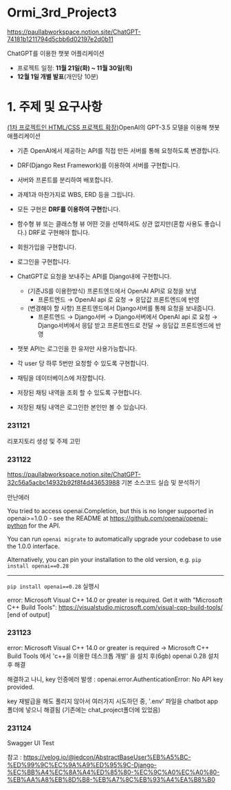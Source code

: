 # Ormi_3rd_Project3


https://paullabworkspace.notion.site/ChatGPT-74181b1211794d5cbb6d02197e2d0b11

ChatGPT를 이용한 챗봇 어플리케이션

- 프로젝트 일정: **11월 21일(화) ~ 11월 30일(목)**
- **12월 1일 개별 발표**(개인당 10분)

# 1. 주제 및 요구사항

[(1차 프로젝트인 HTML/CSS 프로젝트 확장)](https://www.notion.so/eb9761e8baae41ce9f7c405df8e19786?pvs=21)OpenAI의 GPT-3.5 모델을 이용해 챗봇 애플리케이션

- 기존 OpenAI에서 제공하는 API를 직접 만든 서버를 통해 요청하도록 변경합니다.
- DRF(Django Rest Framework)를 이용하여 서버를 구현합니다.
- 서버와 프론트를 분리하여 배포합니다.
- 과제1과 마찬가지로 WBS, ERD 등을 그립니다.

- 모든 구현은 **DRF를 이용하여 구현**합니다.
- 함수형 뷰 또는 클래스형 뷰 어떤 것을 선택하셔도 상관 없지만(혼합 사용도 좋습니다.) DRF로 구현해야 합니다.
- 회원가입을 구현합니다.
- 로그인을 구현합니다.
- ChatGPT로 요청을 보내주는 API를 Django내에 구현합니다.
    - (기존JS를 이용한방식) 프론트엔드에서 OpenAI API로 요청을 보냄
        - 프론트엔드 → OpenAI api 로 요청 → 응답값 프론트엔드에 반영
    - (변경해야 할 사항) 프론트엔드에서 Django서버를 통해 요청을 보내줍니다.
        - 프론트엔드 → Django서버 → Django서버에서 OpenAI api 로 요청 → Django서버에서 응답 받고 프론트엔드로 전달 → 응답값 프론트엔드에 반영
- 챗봇 API는 로그인을 한 유저만 사용가능합니다.
- 각 user 당 하루 5번만 요청할 수 있도록 구현합니다.
- 채팅을 데이터베이스에 저장합니다.
- 저장된 채팅 내역을 조회 할 수 있도록 구현합니다.
- 저장된 채팅 내역은 로그인한 본인만 볼 수 있습니다.



### 231121 

리포지토리 생성 및 주제 고민

### 231122

https://paullabworkspace.notion.site/ChatGPT-32c56a5acbc14932b92f8f4d43653988
기본 소스코드 실습 및 분석하기

만난에러

You tried to access openai.Completion, but this is no longer supported in openai>=1.0.0 - see the README at https://github.com/openai/openai-python for the API.

You can run `openai migrate` to automatically upgrade your codebase to use the 1.0.0 interface.

Alternatively, you can pin your installation to the old version, e.g. `pip install openai==0.28`

--------------
`pip install openai==0.28` 실행시

error: Microsoft Visual C++ 14.0 or greater is required. Get it with "Microsoft C++ Build Tools": https://visualstudio.microsoft.com/visual-cpp-build-tools/
      [end of output]

### 231123

error: Microsoft Visual C++ 14.0 or greater is required -> Microsoft C++ Build Tools 에서 'c++을 이용한 데스크톱 개발' 을 설치 후(6gb) openai 0.28 설치 후 해결

해결하고 나니, key 인증에러 발생 : openai.error.AuthenticationError: No API key provided.

key 재발급을 해도 풀리지 않아서 여러가지 시도하던 중, '.env' 파일을 chatbot app 폴더에 넣으니 해결됨 (기존에는 chat_project폴더에 있었음)

### 231124

Swagger UI Test


참고 : https://velog.io/@iedcon/AbstractBaseUser%EB%A5%BC-%ED%99%9C%EC%9A%A9%ED%95%9C-Django-%EC%BB%A4%EC%8A%A4%ED%85%80-%EC%9C%A0%EC%A0%80-%EB%AA%A8%EB%8D%B8-%EB%A7%8C%EB%93%A4%EA%B8%B0
